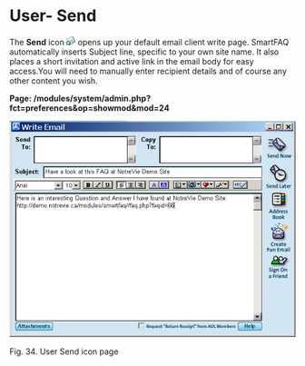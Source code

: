 # User- Send

The **Send** icon ![](../.gitbook/assets/friend.gif) opens up your default email client write page. SmartFAQ automatically inserts Subject line, specific to your own site name. It also places a short invitation and active link in the email body for easy access.You will need to manually enter recipient details and of course any other content you wish.

**Page: /modules/system/admin.php?fct=preferences&op=showmod&mod=24** 

![](../.gitbook/assets/user-mail.png)

Fig. 34. User Send icon page

